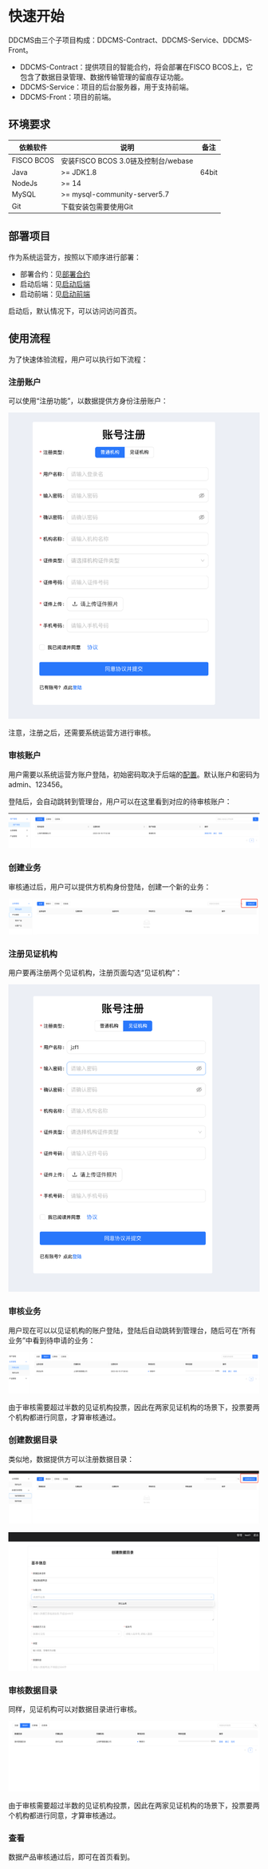 # 快速开始

DDCMS由三个子项目构成：DDCMS-Contract、DDCMS-Service、DDCMS-Front。
- DDCMS-Contract：提供项目的智能合约，将会部署在FISCO BCOS上，它包含了数据目录管理、数据传输管理的留痕存证功能。
- DDCMS-Service：项目的后台服务器，用于支持前端。
- DDCMS-Front：项目的前端。



## 环境要求



| 依赖软件 | 说明 |备注|
| --- | --- | --- |
| FISCO BCOS | 安装FISCO BCOS 3.0链及控制台/webase | |
| Java |>= JDK1.8 | 64bit|
| NodeJs |>= 14| |
| MySQL | >= mysql-community-server5.7 | |
| Git | 下载安装包需要使用Git | |



## 部署项目

作为系统运营方，按照以下顺序进行部署：

- 部署合约：见[部署合约](./DDCMS-Contract/index.md)
- 启动后端：见[启动后端](./DDCMS-Service/index.md)
- 启动前端：见[启动前端](./DDCMS-Front/index.md)


启动后，默认情况下，可以访问[](http://localhost:3000)访问首页。


## 使用流程

为了快速体验流程，用户可以执行如下流程：

### 注册账户

可以使用“注册功能”，以数据提供方身份注册账户：

![](../images/register.png)

注意，注册之后，还需要系统运营方进行审核。

### 审核账户
用户需要以系统运营方账户登陆，初始密码取决于后端的[配置](./DDCMS-Service/index.md)。默认账户和密码为admin、123456。

登陆后，会自动跳转到管理台，用户可以在这里看到对应的待审核账户：

![](../images/audit.png)

### 创建业务

审核通过后，用户可以提供方机构身份登陆，创建一个新的业务：

![](../images/product.png)

### 注册见证机构

用户要再注册两个见证机构，注册页面勾选“见证机构”：

![](../images/registerwitness.png)

### 审核业务

用户现在可以以见证机构的账户登陆，登陆后自动跳转到管理台，随后可在“所有业务”中看到待申请的业务：

![](../images/productaudit.png)


由于审核需要超过半数的见证机构投票，因此在两家见证机构的场景下，投票要两个机构都进行同意，才算审核通过。

### 创建数据目录

类似地，数据提供方可以注册数据目录：

![](../images/createschema.png)


![](../images/createschema2.png)

### 审核数据目录

同样，见证机构可以对数据目录进行审核。

![](../images/schemaaudit.png)

由于审核需要超过半数的见证机构投票，因此在两家见证机构的场景下，投票要两个机构都进行同意，才算审核通过。

### 查看

数据产品审核通过后，即可在首页看到。